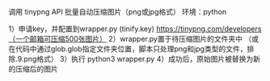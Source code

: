 调用 tinypng API 批量自动压缩图片（png或jpg格式）
环境：python

1）申请key，并配置到wrapper.py (tinify.key)
https://tinypng.com/developers（一个邮箱可压缩500张图片）
2）wrapper.py置于待压缩图片的文件夹中
（或在代码中通过glob.glob指定文件夹位置，脚本只处理png和jpg类型的文件，排除.9.png格式）
3）执行 python3 wrapper.py
4）成功后，原始图片被替换为新的压缩后的图片
